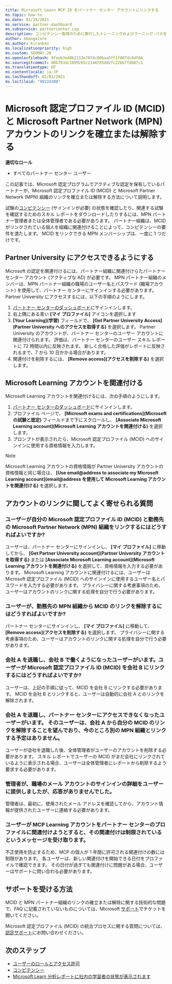 ```yaml
---
title: Microsoft Learn MCP ID をパートナー センター アカウントにリンクする
ms.topic: how-to
ms.date: 01/29/2021
ms.service: partner-dashboard
ms.subservice: partnercenter-csp
description: コンピテンシー取得のために実行したトレーニングおよびラーニング パスを会社が確認できるように、MCP ID をパートナー センター アカウントに関連付ける方法について説明します。
author: kbangalore
ms.author: kiranban
ms.localizationpriority: high
ms.custom: SEOMAY.20
ms.openlocfilehash: 9feeb3e40b2113e787dc80baa5ff1f807dc8df04
ms.sourcegitcommit: 80b703dc10892b5c2140785dd2fc22bbffd887c1
ms.translationtype: HT
ms.contentlocale: ja-JP
ms.lasthandoff: 02/01/2021
ms.locfileid: "99224300"
---
```

# <a name="link-or-unlink-a-microsoft-certification-profile-id-mcid-to-a-microsoft-partner-network-mpn-account"></a>Microsoft 認定プロファイル ID (MCID) と Microsoft Partner Network (MPN) アカウントのリンクを確立または解除する

**適切なロール**

- すべてのパートナー センター ユーザー

この記事では、Microsoft 認定プログラムでアクティブな認定を保有しているパートナーが、Microsoft 認定プロファイル ID (MCID) と Microsoft Partner Network (MPN) 組織のリンクを確立または解除する方法について説明します。

試験の[コンピテンシー](https://partner.microsoft.com/pcv/partnership/competencies) (サインインが必要) の状態を確認したり、関連する試験を確認するためのスキル レポートをダウンロードしたりするには、MPN パートナー管理者または全体管理者である必要があります。 パートナー組織は、MCID がリンクされている個人を組織に関連付けることによって、コンピテンシーの要件を満たします。 MCID をリンクできる MPN メンバーシップは、一度に 1 つだけです。

## <a name="get-partner-university-access"></a>Partner University にアクセスできるようにする

Microsoft の認定を関連付けるには、パートナー組織に関連付けらたパートナー センター アカウント (アクティブな AD) が必要です。 MPN パートナー組織のメンバーは、MPN パートナー組織の職場のユーザー名とパスワード (職場アカウント) を使用して、パートナー センターにサインインする必要があります。
Partner University にアクセスするには、以下の手順のようにします。

1. [パートナー センターのダッシュボード](https://partner.microsoft.com/dashboard/)にサインインします。
2. 右上隅にある青い **[マイ プロファイル]** アイコンを選択します
3. **[Your Learning]\(学習\)** フィールドで、 **[Get Partner University Access]\(Partner University へのアクセスを取得する\)** を選択します。
Partner University のアカウントが、パートナー センターのユーザー アカウントに関連付けられます。 評価は、パートナー センターのユーザー スキル レポートに 72 時間以内に反映されます。 新しく合格した評価がレポートに反映されるまで、7 から 10 日かかる場合があります。
4. 関連付けを削除するには、 **[Remove access]\(アクセスを削除する\)** を選択します。

## <a name="associate-a-microsoft-learning-account"></a>Microsoft Learning アカウントを関連付ける

Microsoft Learning アカウントを関連付けるには、次の手順のようにします。 

1. [パートナー センターのダッシュボード](https://partner.microsoft.com/dashboard/)にサインインします。
2. プロファイル ページで、 **[Microsoft exams and certifications]\(Microsoft の試験と認定\)** フィールドまで下にスクロールし、 **[Associate Microsoft Learning account]\(Microsoft Learning アカウントを関連付ける\)** を選択します。
3. プロンプトが表示されたら、Microsoft 認定プロファイル (MCID) へのサインインに使用する資格情報を入力します。

>[!NOTE]
>Microsoft Learning アカウントの資格情報が Partner University アカウントの資格情報と同じ場合は、 **[Use email@address to associate my Microsoft Learning account]\(email@address を使用して Microsoft Learning アカウントを関連付ける\)** を選択します。

## <a name="frequently-asked-questions-about-linking-accounts"></a>アカウントのリンクに関してよく寄せられる質問

### <a name="how-can-a-user-link-their-microsoft-certification-profile-id-mcid-with-the-microsoft-partner-network-mpn-organization-they-work-for"></a>ユーザーが自分の Microsoft 認定プロファイル ID (MCID) と勤務先の Microsoft Partner Network (MPN) 組織をリンクするにはどうすればよいですか?

ユーザーは、パートナー センターにサインインし、 **[マイ プロファイル]** に移動してから、 **[Get Partner University account]\(Partner University アカウントを取得する\)** または **[Associate Microsoft Learning account]\(Microsoft Learning アカウントを関連付ける\)** を選択して、資格情報を入力する必要があります。 Microsoft Learning アカウントに関連付けるには、ユーザーは Microsoft 認定プロファイル (MCID) へのサインインに使用するユーザー名とパスワードを入力する必要があります。 プライバシーに関する考慮事項のため、ユーザーはアカウントのリンクに関する処理を自分で行う必要があります。  

### <a name="how-can-a-user-unlink-their-mcid-from-the-mpn-organization-they-work-for"></a>ユーザーが、勤務先の MPN 組織から MCID のリンクを解除するにはどうすればよいですか?

パートナー センターにサインインし、 **[マイ プロファイル]** に移動して、 **[Remove access]\(アクセスを削除する\)** を選択します。 プライバシーに関する考慮事項のため、ユーザーはアカウントのリンクに関する処理を自分で行う必要があります。

### <a name="the-user-left-company-a-and-now-works-for-company-b-how-can-they-link-their-microsoft-certification-profile-id-mcid-with-company-b"></a>会社 A を退職し、会社 B で働くようになったユーザーがいます。ユーザーが Microsoft 認定プロファイル ID (MCID) を会社 B にリンクするにはどうすればよいですか?

ユーザーは、上記の手順に従って、MCID を会社 B にリンクする必要があります。 MCID を会社 B とリンクすると、ユーザーは自動的に会社 A とのリンクを解除されます。

### <a name="the-user-left-company-a-and-no-longer-has-access-to-partner-center-they-want-to-unlink-their-mcid-from-company-a-and-are-not-planning-to-link-it-with-another-mpn-organization-at-the-moment"></a>会社 A を退職し、パートナー センターにアクセスできなくなったユーザーがいます。 そのユーザーは、会社 A から自分の MCID のリンクを解除することを望んでおり、今のところ別の MPN 組織とリンクする予定はありません。

ユーザーが会社を退職した後、全体管理者がユーザーのアカウントを削除する必要があります。 スキル レポートでユーザーの MCID がまだ会社にリンクされているように表示される場合、ユーザーは全体管理者にレポートから削除するよう要求する必要があります。

### <a name="the-admin-provided-sign-in-details-for-a-work-email-account-to-a-user-and-they-have-had-no-response"></a>管理者が、職場のメール アカウントのサインインの詳細をユーザーに提供しましたが、応答がありませんでした。

管理者は、最初に、使用されたメール アドレスを確認してから、アカウント情報が提供されたユーザーに連絡する必要があります。

### <a name="a-user-tries-to-associate-their-mcp-learning-account-to-their-profile-in-partner-center-and-receives-a-message-that-their-association-is-limited"></a>ユーザーが MCP Learning アカウントをパートナー センターのプロファイルに関連付けようとすると、その関連付けは制限されているというメッセージを受け取ります。

不正使用を防止するため、MCP の個人が 1 年間に許可される関連付けの数には制限があります。 各ユーザーは、新しい関連付けを開始できる日付をプロファイルで確認できます。 その日付が過ぎても関連付けに問題がある場合、ユーザーはサポートに問い合わる必要があります。  

## <a name="how-to-get-support"></a>サポートを受ける方法

MCID と MPN パートナー組織のリンクの確立または解除に関する技術的な問題で、FAQ に記載されていないものについては、Microsoft [サポート](https://partner.microsoft.com/support)でチケットを開いてください。

Microsoft 認定プロファイル (MCID) の統合プロセスに関する質問については、[認定サポート](https://aka.ms/mcpforum)にお問い合わせください。

## <a name="next-steps"></a>次のステップ

- [ユーザーのロールとアクセス許可](https://docs.microsoft.com/partner-center/permissions-overview)
- [コンピテンシー](https://partner.microsoft.com/membership/competencies)
- [Microsoft Learn 分析レポートに社内の学習者の状態が表示されます](ms-learn-analytics.md)